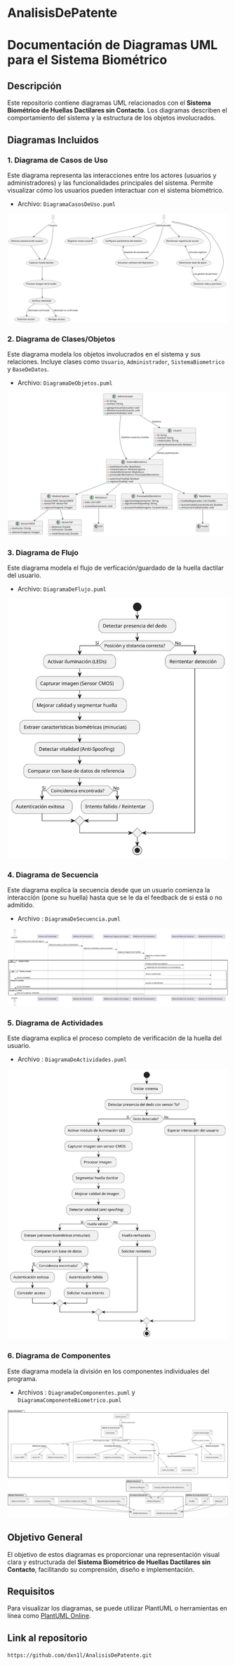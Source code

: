 # AnalisisDePatente

# Documentación de Diagramas UML para el Sistema Biométrico

## Descripción
Este repositorio contiene diagramas UML relacionados con el **Sistema Biométrico de Huellas Dactilares sin Contacto**. Los diagramas describen el comportamiento del sistema y la estructura de los objetos involucrados.

## Diagramas Incluidos

### 1. **Diagrama de Casos de Uso**
Este diagrama representa las interacciones entre los actores (usuarios y administradores) y las funcionalidades principales del sistema. Permite visualizar cómo los usuarios pueden interactuar con el sistema biométrico.

- Archivo: `DiagramaCasosDeUso.puml`

![Diagrama de Casos de Uso](/SVG/CasoDeUso.svg)

### 2. **Diagrama de Clases/Objetos**
Este diagrama modela los objetos involucrados en el sistema y sus relaciones. Incluye clases como `Usuario`, `Administrador`, `SistemaBiometrico` y `BaseDeDatos`.

- Archivo: `DiagramaDeObjetos.puml`

![Diagrama de Objetos](/SVG/Clases.svg)

### 3. **Diagrama de Flujo**
Este diagrama modela el flujo de verficación/guardado de la huella dactilar del usuario.

- Archivo: `DiagramaDeFlujo.puml`

![Diagrama de Flujo](/SVG/Flujo.svg)

### 4. **Diagrama de Secuencia**
Este diagrama explica la secuencia desde que un usuario comienza la interacción (pone su huella) hasta que se le da el feedback de si está o no admitido.

- Archivo : `DiagramaDeSecuencia.puml`

![Diagrama de Secuencia](/SVG/Secuencia.svg)

### 5. **Diagrama de Actividades**
Este diagrama explica el proceso completo de verificación de la huella del usuario.

- Archivo : `DiagramaDeActividades.puml`

![Diagrama de Actividades](/SVG/Actividades.svg)

### 6. **Diagrama de Componentes**
Este diagrama modela la división en los componentes individuales del programa.

- Archivos : `DiagramaDeComponentes.puml` y `DiagramaComponenteBiometrico.puml`

![Diagrama de Componentes](/SVG/ComponentesBiometricos.svg)
![Diagrama de Componentes](/SVG/Componentes.svg)

## Objetivo General
El objetivo de estos diagramas es proporcionar una representación visual clara y estructurada del **Sistema Biométrico de Huellas Dactilares sin Contacto**, facilitando su comprensión, diseño e implementación.

## Requisitos
Para visualizar los diagramas, se puede utilizar PlantUML o herramientas en línea como [PlantUML Online](https://www.plantuml.com/plantuml/).

## Link al repositorio

`https://github.com/dxn1l/AnalisisDePatente.git`


